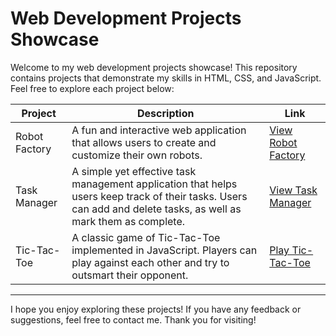 # Web Development Projects Showcase

Welcome to my web development projects showcase! This repository contains projects that demonstrate my skills in HTML, CSS, and JavaScript. Feel free to explore each project below:

| Project       | Description                                                  | Link                                      |
|---------------|--------------------------------------------------------------|-------------------------------------------|
| Robot Factory | A fun and interactive web application that allows users to create and customize their own robots.  | [View Robot Factory](robot-factory/index.html) |
| Task Manager  | A simple yet effective task management application that helps users keep track of their tasks. Users can add and delete tasks, as well as mark them as complete.  | [View Task Manager](task-manager/index.html)   |
| Tic-Tac-Toe   | A classic game of Tic-Tac-Toe implemented in JavaScript. Players can play against each other and try to outsmart their opponent. | [Play Tic-Tac-Toe](tic-tac-toe/index.html)     |

---

I hope you enjoy exploring these projects! If you have any feedback or suggestions, feel free to contact me. Thank you for visiting!
